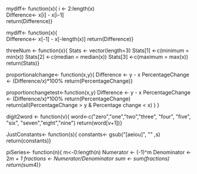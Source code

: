 mydiff<- function(x){
i <- 2:length(x)   
Difference<- x[i] - x[i-1]  
return(Difference)} 

mydiff<- function(x){   
Difference<- x[-1] - x[-length(x)]
return(Difference)}

threeNum <- function(x){
     Stats <- vector(length=3)
     Stats[1] <-c(minimum = min(x))
     Stats[2] <-c(median = median(x))
     Stats[3] <-c(maximum = max(x))
     return(Stats)}

proportionalchange<- function(x,y){
  Difference <- y - x
   PercentageChange <- (Difference/x)*100%
  return(PercentageChange)}

proportionchangetest<-function(x,y)
  Difference <- y - x
   PercentageChange <- (Difference/x)*100%
  return(PercentageChange)
 return(all(PercentageChange > y & Percentage change < x) )
  }
  
 digit2word <- function(v){
   word<-c("zero","one","two","three", "four", "five", "six", "seven","eight","nine")
 return(word[v+1])}

JustConstants<- function(s){
constants<- gsub("[aeiou]", "" ,s)
return(constants)}

piSeries<- function(n){
m<-0:length(n)
Numerator <- (-1)^m
Denominator <- 2*m + 1
fractions <- Numerator/Denominator
sum <- sum(fractions)
return(sum*4)}
